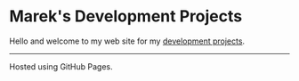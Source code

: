 # Marek's Development Projects

Hello and welcome to my web site for my [development projects](projects.md).

<hr>
Hosted using GitHub Pages.
